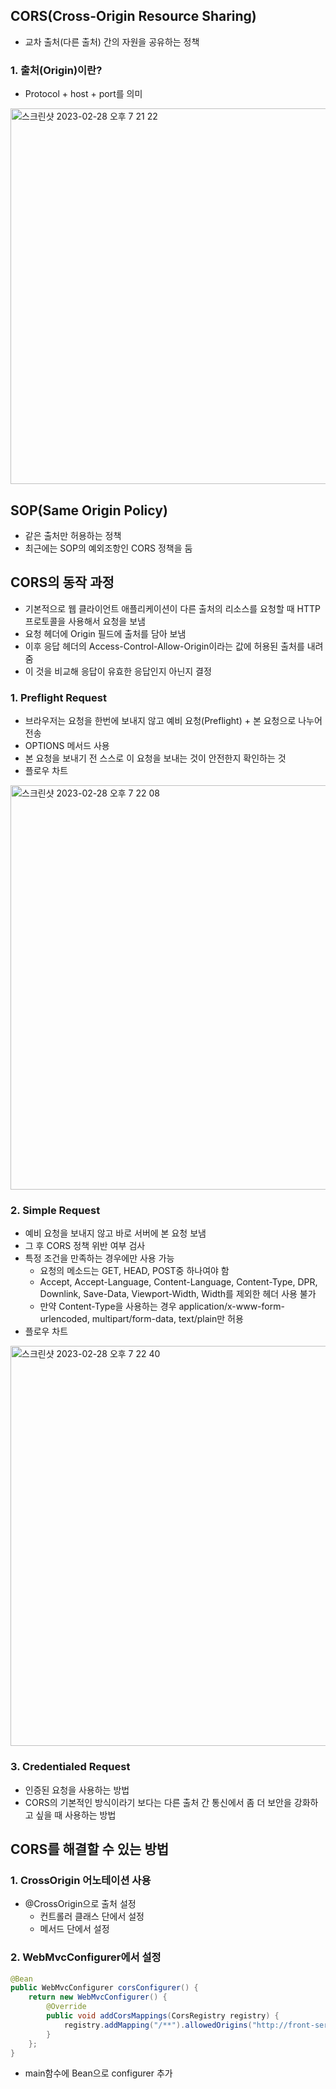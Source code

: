 ## CORS(Cross-Origin Resource Sharing)

- 교차 출처(다른 출처) 간의 자원을 공유하는 정책

### 1. 출처(Origin)이란?

- Protocol + host + port를 의미
<img width="601" alt="스크린샷 2023-02-28 오후 7 21 22" src="https://user-images.githubusercontent.com/62919440/221825817-1ca790c2-3d2d-4ac2-8724-85e84d971de4.png">


## SOP(Same Origin Policy)

- 같은 출처만 허용하는 정책
- 최근에는 SOP의 예외조항인 CORS 정책을 둠

## CORS의 동작 과정

- 기본적으로 웹 클라이언트 애플리케이션이 다른 출처의 리소스를 요청할 때 HTTP 프로토콜을 사용해서 요청을 보냄
- 요청 헤더에 Origin 필드에 출처를 담아 보냄
- 이후 응답 헤더의 Access-Control-Allow-Origin이라는 값에 허용된 출처를 내려줌
- 이 것을 비교해 응답이 유효한 응답인지 아닌지 결정

### 1. Preflight Request

- 브라우저는 요청을 한번에 보내지 않고 예비 요청(Preflight) + 본 요청으로 나누어 전송
- OPTIONS 메서드 사용
- 본 요청을 보내기 전 스스로 이 요청을 보내는 것이 안전한지 확인하는 것
- 플로우 차트
<img width="647" alt="스크린샷 2023-02-28 오후 7 22 08" src="https://user-images.githubusercontent.com/62919440/221825989-8823c4cb-a73b-428e-986d-f5caadb80be3.png">

    
    

### 2. Simple Request

- 예비 요청을 보내지 않고 바로 서버에 본 요청 보냄
- 그 후 CORS 정책 위반 여부 검사
- 특정 조건을 만족하는 경우에만 사용 가능
    - 요청의 메소드는 GET, HEAD, POST중 하나여야 함
    - Accept, Accept-Language, Content-Language, Content-Type, DPR, Downlink, Save-Data, Viewport-Width, Width를 제외한 헤더 사용 불가
    - 만약 Content-Type을 사용하는 경우 application/x-www-form-urlencoded, multipart/form-data, text/plain만 허용
- 플로우 차트
<img width="640" alt="스크린샷 2023-02-28 오후 7 22 40" src="https://user-images.githubusercontent.com/62919440/221826137-7030eef8-00d5-428b-b7a5-86b6f8246f39.png">


### 3. Credentialed Request

- 인증된 요청을 사용하는 방법
- CORS의 기본적인 방식이라기 보다는 다른 출처 간 통신에서 좀 더 보안을 강화하고 싶을 때 사용하는 방법

## CORS를 해결할 수 있는 방법

### 1. CrossOrigin 어노테이션 사용

- @CrossOrigin으로 출처 설정
    - 컨트롤러 클래스 단에서 설정
    - 메서드 단에서 설정

### 2. WebMvcConfigurer에서 설정

```java
@Bean
public WebMvcConfigurer corsConfigurer() {
    return new WebMvcConfigurer() {
        @Override
        public void addCorsMappings(CorsRegistry registry) {
            registry.addMapping("/**").allowedOrigins("http://front-server.com");
        }
    };
}
```

- main함수에 Bean으로 configurer 추가
